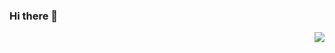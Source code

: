 ### Hi there 👋
<img align="right" src="https://github-readme-stats.vercel.app/api?username=panhongsheng&show_icons=true&icon_color=CE1D2D&text_color=718096&bg_color=ffffff&hide_title=true" />


